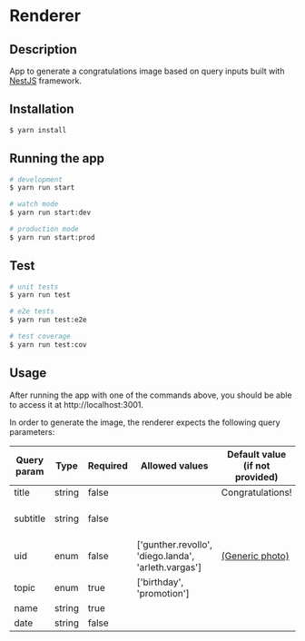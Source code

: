 # Renderer
## Description

App to generate a congratulations image based on query inputs built with [NestJS](https://github.com/nestjs/nest) framework.
## Installation

```bash
$ yarn install
```

## Running the app

```bash
# development
$ yarn run start

# watch mode
$ yarn run start:dev

# production mode
$ yarn run start:prod
```

## Test

```bash
# unit tests
$ yarn run test

# e2e tests
$ yarn run test:e2e

# test coverage
$ yarn run test:cov
```

## Usage

After running the app with one of the commands above, you should be able to access it at http://localhost:3001.

In order to generate the image, the renderer expects the following query parameters:

| Query param | Type   | Required | Allowed values                                      | Default value (if not provided) | Constraints                |
|-------------|--------|----------|-----------------------------------------------------|---------------------------------|----------------------------|
| title       | string | false    |                                                     | Congratulations!                |                            |
| subtitle    | string | false    |                                                     |                                 | Max length: 200 characters |
| uid         | enum   | false    | ['gunther.revollo', 'diego.landa', 'arleth.vargas'] | [(Generic photo)](https://grandint.sirv.com/Images/default.jpg)                 |                            |
| topic       | enum   | true     | ['birthday', 'promotion']                           |                                 |                            |
| name        | string | true     |                                                     |                                 |                            |
| date        | string | false    |                                                     |                                 |                            |
